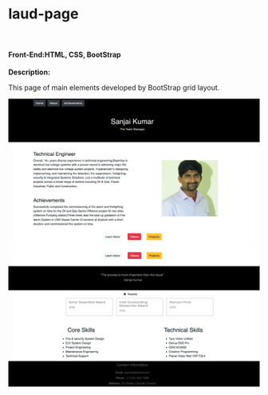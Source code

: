 <h1>laud-page</h1><br>
<h4>Front-End:HTML, CSS, BootStrap</h4>
<p><strong>Description:</strong></p>
<p>This page of main elements developed by BootStrap grid layout.</p>
<img src="laud-1.png">
<img src="laud-2.png">
